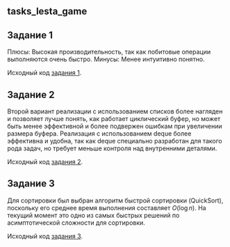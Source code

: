 ## tasks_lesta_game

## Задание 1
Плюсы:
Высокая производительность, так как побитовые операции выполняются очень быстро.
Минусы:
Менее интуитивно понятно.

Исходный код [задания 1](https://github.com/vlefr5v1l/tasks_lesta_game/blob/main/task1.py).

## Задание 2
Второй вариант реализации с использованием списков более нагляден и позволяет лучше понять, как работает циклический буфер, но может быть менее эффективной и более подвержен ошибкам при увеличении размера буфера. Реализация с использованием deque более эффективна и удобна, так как deque специально разработан для такого рода задач, но требует меньше контроля над внутренними деталями.

Исходный код [задания 2](https://github.com/vlefr5v1l/tasks_lesta_game/blob/main/task2.py).

## Задание 3 

Для сортировки был выбран алгоритм быстрой сортировки (QuickSort), поскольку его среднее время выполнения составляет $O(\log n)$. На текущий момент это одно из самых быстрых решений по асимптотической сложности для сортировки.

Исходный код [задания 3](https://github.com/vlefr5v1l/tasks_lesta_game/blob/main/task3.py).

